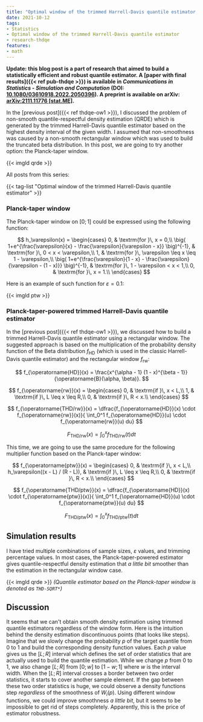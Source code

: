 ```yaml
---
title: "Optimal window of the trimmed Harrell-Davis quantile estimator, Part 2: Trying Planck-taper window"
date: 2021-10-12
tags:
- Statistics
- Optimal window of the trimmed Harrell-Davis quantile estimator
- research-thdqe
features:
- math
---
```


**Update: this blog post is a part of research that aimed to build a statistically efficient and robust quantile estimator.
  A [paper with final results]({{< ref pub-thdqe >}}) is available in *Communications in Statistics - Simulation and Computation* (DOI: [10.1080/03610918.2022.2050396](https://www.tandfonline.com/doi/abs/10.1080/03610918.2022.2050396)).
  A preprint is available on arXiv: [arXiv:2111.11776 [stat.ME]](https://arxiv.org/abs/2111.11776).**

In the [previous post]({{< ref thdqe-ow1 >}}),
  I discussed the problem of non-smooth quantile-respectful density estimation (QRDE)
  which is generated by the trimmed Harrell-Davis quantile estimator
  based on the highest density interval of the given width.
I assumed that non-smoothness was caused by a non-smooth rectangular window
  which was used to build the truncated beta distribution.
In this post, we are going to try another option: the Planck-taper window.

{{< imgld qrde >}}

<!--more-->

All posts from this series:

{{< tag-list "Optimal window of the trimmed Harrell-Davis quantile estimator" >}}

### Planck-taper window

The Planck-taper window on $[0;1]$ could be expressed using the following function:

$$
h_\varepsilon(x) = \begin{cases}
0, & \textrm{for }\, x = 0,\\
\big( 1+e^{\frac{\varepsilon}{x} - \frac{\varepsilon}{\varepsilon - x}} \big)^{-1}, & \textrm{for }\, 0 < x < \varepsilon,\\
1, & \textrm{for }\, \varepsilon \leq x \leq 1 - \varepsilon,\\
\big( 1+e^{\frac{\varepsilon}{1 - x} - \frac{\varepsilon}{\varepsilon - (1 - x)}} \big)^{-1}, & \textrm{for }\, 1 - \varepsilon < x < 1,\\
0, & \textrm{for }\, x = 1.\\
\end{cases}
$$

Here is an example of such function for $\varepsilon = 0.1$:

{{< imgld ptw >}}

### Planck-taper-powered trimmed Harrell-Davis quantile estimator

In the [previous post]({{< ref thdqe-ow1 >}}),
  we discussed how to build a trimmed Harrell-Davis quantile estimator using a rectangular window.
The suggested approach is based on the multiplication of
  the probability density function of the Beta distribution $f_{\operatorname{HD}}$
  (which is used in the classic Harrell-Davis quantile estimator)
  and the rectangular window $f_{\operatorname{rw}}$:

$$
f_{\operatorname{HD}}(x) = \frac{x^{\alpha - 1} (1 - x)^{\beta - 1}}{\operatorname{B}(\alpha, \beta)}.
$$

$$
f_{\operatorname{rw}}(x) = \begin{cases}
0, & \textrm{if }\, x < L,\\
1, & \textrm{if }\, L \leq x \leq R,\\
0, & \textrm{if }\, R < x.\\
\end{cases}
$$

$$
f_{\operatorname{THD/rw}}(x) = \dfrac{f_{\operatorname{HD}}(x) \cdot f_{\operatorname{rw}}(x)}{
\int_0^1 f_{\operatorname{HD}}(u) \cdot f_{\operatorname{rw}}(u) du}
$$

$$
F_{\operatorname{THD/rw}}(x) = \int_0^x f_{\operatorname{THD/rw}}(t) dt
$$

This time, we are going to use the same procedure for the following multiplier function based on the Planck-taper window:

$$
f_{\operatorname{ptw}}(x) = \begin{cases}
0, & \textrm{if }\, x < L,\\
h_\varepsilon((x - L) / (R - L)), & \textrm{if }\, L \leq x \leq R,\\
0, & \textrm{if }\, R < x.\\
\end{cases}
$$

$$
f_{\operatorname{THD/ptw}}(x) = \dfrac{f_{\operatorname{HD}}(x) \cdot f_{\operatorname{ptw}}(x)}{
\int_0^1 f_{\operatorname{HD}}(u) \cdot f_{\operatorname{ptw}}(u) du}
$$

$$
F_{\operatorname{THD/ptw}}(x) = \int_0^x f_{\operatorname{THD/ptw}}(t) dt
$$

## Simulation results

I have tried multiple combinations of sample sizes, $\varepsilon$ values, and trimming percentage values.
In most cases, the Planck-taper-powered estimator gives quantile-respectful density estimation that
  *a little bit* smoother than the estimation in the rectangular window case.

{{< imgld qrde >}}
*(Quantile estimator based on the Planck-taper window is denoted as `THD-SQRT*`)*

## Discussion

It seems that we can't obtain smooth density estimation using trimmed quantile estimators regardless of the window form.
Here is the intuition behind the density estimation discontinuous points (that looks like steps).
Imagine that we slowly change the probability $p$ of the target quantile from $0$ to $1$
  and build the corresponding density function values.
Each $p$ value gives us the $[L;R]$ interval which defines the set of order statistics that are actually used to build
  the quantile estimation.
While we change $p$ from $0$ to $1$, we also change $[L;R]$ from $[0;w]$ to $[1-w;1]$ where $w$ is the interval width.
When the $[L;R]$ interval crosses a border between two order statistics, it starts to cover another sample element.
If the gap between these two order statistics is huge, we could observe a density functions step
  *regardless* of the smoothness of $W_i(p)$.
Using different window functions, we could improve smoothness *a little bit*, but it seems to be impossible
  to get rid of steps completely.
Apparently, this is the price of estimator robustness.
